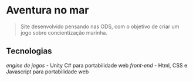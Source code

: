 # Aventura no mar 
> Site desenvolvido pensando nas ODS, com o objetivo de criar um jogo sobre concientização marinha.

## Tecnologias 

*engine de jogos* - Unity C# para portabilidade web
*front-end* - Html, CSS e Javascript para portabilidade web
